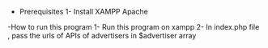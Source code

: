 - Prerequisites
1- Install XAMPP Apache

-How to run this program
1- Run this program on xampp 
2- In index.php file , pass the urls of APIs of advertisers in $advertiser array


